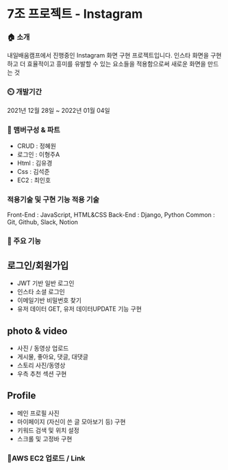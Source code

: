 # 7조 프로젝트 - Instagram

### 🏠 소개
   내일배움캠프에서 진행중인 Instagram 화면 구현 프로젝트입니다.
   인스타 화면을 구현하고 더 효율적이고 흥미를 유발할 수 있는 요소들을 적용함으로써 새로운 화면을 만드는 것


### ⏲️ 개발기간
2021년 12월 28일 ~ 2022년 01월 04일

### 🧙 맴버구성 & 파트
* CRUD : 정혜원
* 로그인 : 이형주A
* Html : 김유경
* Css : 김석준
* EC2 : 최인호
 
### 적용기술 및 구현 기능 적용 기술
Front-End : JavaScript, HTML&CSS
Back-End : Django, Python
Common : Git, Github, Slack, Notion

### 📌 주요 기능
## 로그인/회원가입
* JWT 기반 일반 로그인
* 인스타 소셜 로그인
* 이메일기반 비밀번호 찾기
* 유저 데이터 GET, 유저 데이터UPDATE 기능 구현

## photo & video
* 사진 / 동영상 업로드
* 게시물, 좋아요, 댓글, 대댓글
* 스토리 사진/동영상
* 우측 추천 섹션 구현

## Profile
* 메인 프로필 사진
* 마이페이지 (자신이 쓴 글 모아보기 등) 구현
* 키워드 검색 및 위치 설정
* 스크롤 및 고정바 구현

### 📌AWS EC2 업로드 / Link

